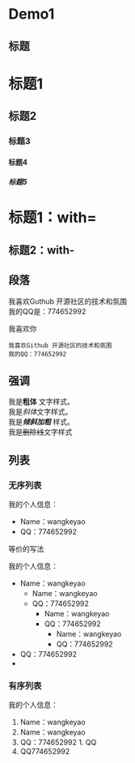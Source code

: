 # Demo1

## 标题

# 标题1
## 标题2
### 标题3
#### 标题4
##### 标题5


标题1：with=
===

标题2：with-
---


## 段落

我喜欢Guthub 开源社区的技术和氛围  
我的QQ是：774652992  

我喜欢你

    我喜欢Github 开源社区的技术和氛围
	我的QQ：774652992

## 强调

我是**粗体** 文字样式。  
我是*斜体*文字样式。  
我是***倾斜加粗*** 样式。  
我是~~删除线~~文字样式  

## 列表

### 无序列表

我的个人信息：
* Name：wangkeyao
* QQ：774652992

等价的写法

我的个人信息：
- Name：wangkeyao
  - Name：wangkeyao
  - QQ：774652992
    - Name：wangkeyao
	- QQ：774652992 
	  - Name：wangkeyao
	  - QQ：774652992
- QQ：774652992
-

### 有序列表

我的个人信息：
1. Name：wangkeyao
  1. Name：wangkeyao
  2. QQ：774652992
    1. QQ
2. QQ774652992